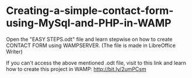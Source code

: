 # Creating-a-simple-contact-form-using-MySql-and-PHP-in-WAMP
Open the "EASY STEPS.odt" file and learn stepwise on how to create CONTACT FORM using WAMPSERVER. (The file is made in LibreOffice Writer)

If you can't access the above mentioned .odt file, visit to this link and learn how to create this project in WAMP: http://bit.ly/2umPCsm
